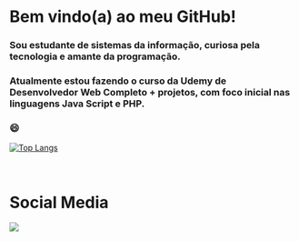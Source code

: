 
# Bem vindo(a) ao meu GitHub!

### Sou estudante de sistemas da informação, curiosa pela tecnologia e amante da programação.

### Atualmente estou fazendo o curso da Udemy de Desenvolvedor Web Completo + projetos, com foco inicial nas linguagens Java Script e PHP.

### 😄

  
  [![Top Langs](https://github-readme-stats.vercel.app/api/top-langs/?username=Viviane-Silva&layout=compact)](https://github.com/anuraghazra/github-readme-stats)

  
</br>

  <h1>Social Media</h1>
  <a href="https://www.linkedin.com/in/viviane-leite-da-silva-73348b67/" target="_blank"><img src="https://img.shields.io/badge/-LinkedIn-%230077B5?style=for-the-badge&logo=linkedin&logoColor=white" target="_blank"></a>
